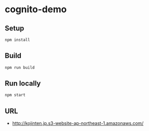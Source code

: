 # cognito-demo
## Setup
```sh
npm install
```
## Build
```sh
npm run build
```
## Run locally
```sh
npm start
```

## URL
- http://kojinten.jp.s3-website-ap-northeast-1.amazonaws.com/

